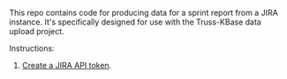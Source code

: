 This repo contains code for producing data for a sprint report from a JIRA instance. It's specifically designed for use with the Truss-KBase data upload project.

Instructions:

1. [Create a JIRA API token](https://confluence.atlassian.com/cloud/api-tokens-938839638.html).
